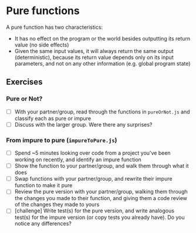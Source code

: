 # Pure functions

A pure function has two characteristics:
- It has no effect on the program or the world besides outputting its return value (no side effects)
- Given the same input values, it will always return the same output (deterministic), because its return value depends only on its input parameters, and not on any other information (e.g. global program state)

## Exercises

### Pure or Not?
  - [ ] With your partner/group, read through the functions in `pureOrNot.js` and classify each as pure or impure
  - [ ] Discuss with the larger group. Were there any surprises?

### From impure to pure (`impureToPure.js`)
  - [ ] Spend ~5 minutes looking over code from a project you've been working on recently, and identify an impure function
  - [ ] Show the function to your partner/group, and walk them through what it does
  - [ ] Swap functions with your partner/group, and rewrite their impure function to make it pure
  - [ ] Review the pure version with your partner/group, walking them through the changes you made to their function, and giving them a code review of the changes they made to yours
  - [ ] [challenge] Write test(s) for the pure version, and write analogous test(s) for the impure version (or copy tests you already have). Do you notice any differences?
